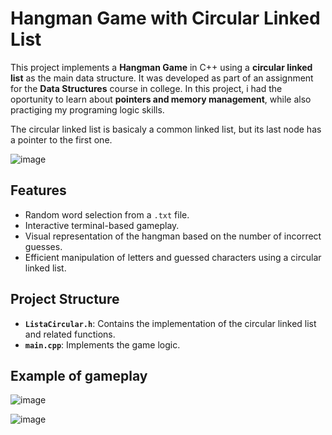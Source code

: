 # Hangman Game with Circular Linked List

This project implements a **Hangman Game** in C++ using a **circular linked list** as the main data structure. It was developed as part of an assignment for the **Data Structures** course in college. In this project, i had the oportunity to learn about **pointers and memory management**, while also practiging my programing logic skills.

The circular linked list is basicaly a common linked list, but its last node has a pointer to the first one.

![image](https://github.com/user-attachments/assets/94b13470-b09a-4af7-9f37-294cd1c2e64b)

## Features
- Random word selection from a `.txt` file.
- Interactive terminal-based gameplay.
- Visual representation of the hangman based on the number of incorrect guesses.
- Efficient manipulation of letters and guessed characters using a circular linked list.

## Project Structure
- **`ListaCircular.h`**: Contains the implementation of the circular linked list and related functions.
- **`main.cpp`**: Implements the game logic.

## Example of gameplay

![image](https://github.com/user-attachments/assets/f851e5d2-7a38-4f30-bc1d-68870c54be95)

![image](https://github.com/user-attachments/assets/712b79de-2322-4dd8-8225-1a669c3482d4)



